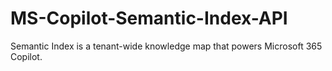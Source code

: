 # MS-Copilot-Semantic-Index-API
Semantic Index is a tenant-wide knowledge map that powers Microsoft 365 Copilot.
